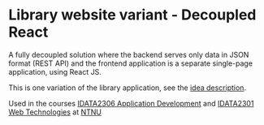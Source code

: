 # Library website variant - Decoupled React

A fully decoupled solution where the backend serves only data in JSON format 
(REST API) and the frontend application is a separate single-page application, 
using React JS.

This is one variation of the library application, see the [idea description](..).

Used in the
courses [IDATA2306 Application Development](https://www.ntnu.edu/studies/courses/IDATA2306)
and [IDATA2301 Web Technologies](https://www.ntnu.edu/studies/courses/IDATA2301)
at [NTNU](https://ntnu.edu)